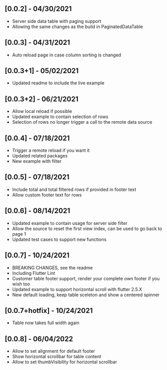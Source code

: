 ## [0.0.2] - 04/30/2021

* Server side data table with paging support
* Allowing the same changes as the build in PaginatedDataTable

## [0.0.3] - 04/31/2021

* Auto reload page in case column sorting is changed

## [0.0.3+1] - 05/02/2021

* Updated readme to include the live example

## [0.0.3+2] - 06/21/2021

* Allow local reload if possible
* Updated example to contain selection of rows
* Selection of rows no longer trigger a call to the remote data source

## [0.0.4] - 07/18/2021

* Trigger a remote reload if you want it
* Updated related packages 
* New example with filter

## [0.0.5] - 07/18/2021

* Include total and total filtered rows if provided in footer text
* Allow custom footer text for rows

## [0.0.6] - 08/14/2021

* Updated example to contain usage for server side filter
* Allow the source to reset the first view index, can be used to go back to page 1
* Updated test cases to support new functions

## [0.0.7] - 10/24/2021

* BREAKING CHANGES, see the readme
* Including Flutter Lint
* Customer table footer support, render your complete own footer if you wish too
* Updated example to support horizontal scroll with flutter 2.5.X
* New default loading, keep table sceleton and show a centered spinner

## [0.0.7+hotfix] - 10/24/2021

* Table now takes full width again

## [0.0.8] - 06/04/2022

* Allow to set alignment for default footer
* Show horizontal scrollbar for table content
* Allow to set thumbVisibility for horizontal scrollbar
